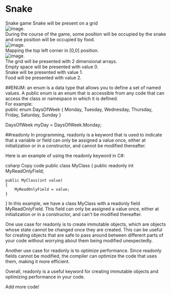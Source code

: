 # Snake
Snake game
Snake will be present on a grid  
![image](https://user-images.githubusercontent.com/9263674/235168735-0e7b06b0-82f0-44cc-b322-8a386584b188.png).  
During the course of the game, some position will be occupied by the snake and one position will be occupied by food.  
![image](https://user-images.githubusercontent.com/9263674/235169235-2cc98971-b4ed-4a5d-9f66-90a1c80908c5.png).  
Mapping the top left corner in [0,0] position.  
![image](https://user-images.githubusercontent.com/9263674/235169913-c3f53686-ba23-4693-aea6-f702a17cfe79.png).  
The grid will be presented with 2 dimensional arrays.  
Empty space will be presented with value 0.  
Snake will be presented with value 1.  
Food will be presented with value 2.  

##ENUM:
an enum is a data type that allows you to define a set of named values. A public enum is an enum that is accessible from any code that can access the class or namespace in which it is defined.  
For example:  
public enum DaysOfWeek
{
    Monday,
    Tuesday,
    Wednesday,
    Thursday,
    Friday,
    Saturday,
    Sunday
}

DaysOfWeek myDay = DaysOfWeek.Monday;


##readonly
In programming, readonly is a keyword that is used to indicate that a variable or field can only be assigned a value once, either at initialization or in a constructor, and cannot be modified thereafter.

Here is an example of using the readonly keyword in C#:

csharp
Copy code
public class MyClass
{
    public readonly int MyReadOnlyField;

    public MyClass(int value)
    {
        MyReadOnlyField = value;
    }
}
In this example, we have a class MyClass with a readonly field MyReadOnlyField. This field can only be assigned a value once, either at initialization or in a constructor, and can't be modified thereafter.

One use case for readonly is to create immutable objects, which are objects whose state cannot be changed once they are created. This can be useful for creating objects that are safe to pass around between different parts of your code without worrying about them being modified unexpectedly.

Another use case for readonly is to optimize performance. Since readonly fields cannot be modified, the compiler can optimize the code that uses them, making it more efficient.

Overall, readonly is a useful keyword for creating immutable objects and optimizing performance in your code.

Add more code!
